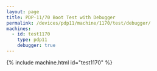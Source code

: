 ```yaml
---
layout: page
title: PDP-11/70 Boot Test with Debugger
permalink: /devices/pdp11/machine/1170/test/debugger/
machines:
  - id: test1170
    type: pdp11
    debugger: true
---
```


{% include machine.html id="test1170" %}
